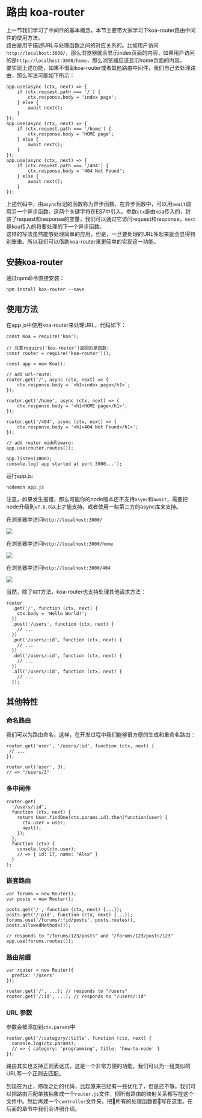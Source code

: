 # 路由 koa-router

上一节我们学习了中间件的基本概念，本节主要带大家学习下koa-router路由中间件的使用方法。
<br/>
路由是用于描述URL与处理函数之间的对应关系的。比如用户访问`http://localhost:3000/`，那么浏览器就会显示index页面的内容，如果用户访问的是`http://localhost:3000/home`，那么浏览器应该显示home页面的内容。
<br/>
要实现上述功能，如果不借助koa-router或者其他路由中间件，我们自己去处理路由，那么写法可能如下所示：

```
app.use(async (ctx, next) => {
    if (ctx.request.path === '/') {
        ctx.response.body = 'index page';
    } else {
        await next();
    }
});
app.use(async (ctx, next) => {
    if (ctx.request.path === '/home') {
        ctx.response.body = 'HOME page';
    } else {
        await next();
    }
});
app.use(async (ctx, next) => {
    if (ctx.request.path === '/404') {
        ctx.response.body = '404 Not Found';
    } else {
        await next();
    }
});
```
上述代码中，由`async`标记的函数称为异步函数，在异步函数中，可以用`await`调用另一个异步函数，这两个关键字将在ES7中引入。参数`ctx`是由koa传入的，封装了request和response的变量，我们可以通过它访问request和response，`next`是koa传入的将要处理的下一个异步函数。
<br/>
这样的写法虽然能够处理简单的应用，但是，一旦要处理的URL多起来就会显得特别笨重。所以我们可以借助koa-router来更简单的实现这一功能。

## 安装koa-router
通过npm命令直接安装：
```
npm install koa-router --save
```
## 使用方法
在app.js中使用koa-router来处理URL，代码如下：
```
const Koa = require('koa');

// 注意require('koa-router')返回的是函数:
const router = require('koa-router')();

const app = new Koa();

// add url-route:
router.get('/', async (ctx, next) => {
    ctx.response.body = `<h1>index page</h1>`;
});

router.get('/home', async (ctx, next) => {
    ctx.response.body = '<h1>HOME page</h1>';
});

router.get('/404', async (ctx, next) => {
    ctx.response.body = '<h1>404 Not Found</h1>';
});

// add router middleware:
app.use(router.routes());

app.listen(3000);
console.log('app started at port 3000...');
```
运行app.js:
```
nodemon app.js
```
注意，如果发生报错，那么可能你的node版本还不支持`async`和`await`，需要把node升级到`v7.6.0`以上才能支持。或者使用一些第三方的async库来支持。

在浏览器中访问`http://localhost:3000/`

![](images/index.png)

在浏览器中访问`http://localhost:3000/home`

![](images/home.png)

在浏览器中访问`http://localhost:3000/404`

![](images/404.png)

当然，除了`GET`方法，koa-router也支持处理其他请求方法：
```
router
  .get('/', function (ctx, next) {
    ctx.body = 'Hello World!';
  })
  .post('/users', function (ctx, next) {
    // ... 
  })
  .put('/users/:id', function (ctx, next) {
    // ... 
  })
  .del('/users/:id', function (ctx, next) {
    // ... 
  })
  .all('/users/:id', function (ctx, next) {
    // ... 
  });
```

## 其他特性
### 命名路由
我们可以为路由命名，这样，在开发过程中我们能够很方便的生成和重命名路由：
```
router.get('user', '/users/:id', function (ctx, next) {
 // ... 
});
 
router.url('user', 3);
// => "/users/3" 
```

### 多中间件
```
router.get(
  '/users/:id',
  function (ctx, next) {
    return User.findOne(ctx.params.id).then(function(user) {
      ctx.user = user;
      next();
    });
  },
  function (ctx) {
    console.log(ctx.user);
    // => { id: 17, name: "Alex" } 
  }
);
```

### 嵌套路由
```
var forums = new Router();
var posts = new Router();
 
posts.get('/', function (ctx, next) {...});
posts.get('/:pid', function (ctx, next) {...});
forums.use('/forums/:fid/posts', posts.routes(), posts.allowedMethods());
 
// responds to "/forums/123/posts" and "/forums/123/posts/123" 
app.use(forums.routes());
```

### 路由前缀
```
var router = new Router({
  prefix: '/users'
});
 
router.get('/', ...); // responds to "/users" 
router.get('/:id', ...); // responds to "/users/:id" 
```

### URL 参数
参数会被添加到`ctx.params`中
```
router.get('/:category/:title', function (ctx, next) {
  console.log(ctx.params);
  // => { category: 'programming', title: 'how-to-node' } 
});
```
路由其实也支持正则表达式，这是一个非常方便的功能，我们可以为一组类似的URL写一个正则去匹配。

到现在为止，修改之后的代码，比起原来已经有一些优化了，但是还不够。我们可以把路由匹配单独抽象成一个`router.js`文件，把所有路由的映射关系都写在这个文件中。然后再建一个`controller`文件夹，把所有的处理函数都写在这里。在后面的章节中我们会详细介绍。

